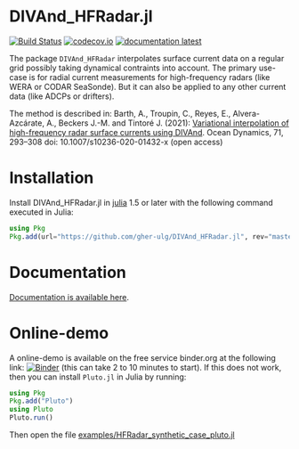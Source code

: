 # DIVAnd_HFRadar.jl

[![Build Status](https://github.com/gher-ulg/DIVAnd_HFRadar.jl/workflows/CI/badge.svg)](https://github.com/gher-ulg/DIVAnd_HFRadar.jl/actions)
[![codecov.io](http://codecov.io/github/gher-ulg/DIVAnd_HFRadar.jl/coverage.svg?branch=master)](http://codecov.io/github/gher-ulg/DIVAnd_HFRadar.jl?branch=master)
[![documentation latest](https://img.shields.io/badge/docs-dev-blue.svg)](https://gher-ulg.github.io/DIVAnd_HFRadar.jl/dev/)

The package `DIVAnd_HFRadar` interpolates surface current data on a regular grid possibly taking dynamical contraints into account.
The primary use-case is for radial current measurements for high-frequency radars (like WERA or CODAR SeaSonde). But it can also be applied to any other
current data (like ADCPs or drifters).

The method is described in: Barth, A., Troupin, C., Reyes, E., Alvera-Azcárate, A., Beckers J.-M. and Tintoré J. (2021): [Variational interpolation of high-frequency radar surface currents using DIVAnd](https://doi.org/10.1007/s10236-020-01432-x). Ocean Dynamics, 71, 293–308
doi: 10.1007/s10236-020-01432-x (open access)

# Installation

Install DIVAnd_HFRadar.jl in [julia](https://julialang.org/downloads/) 1.5 or later with the following command executed in Julia:

```julia
using Pkg
Pkg.add(url="https://github.com/gher-ulg/DIVAnd_HFRadar.jl", rev="master")
```

# Documentation

[Documentation is available here](https://gher-ulg.github.io/DIVAnd_HFRadar.jl/dev/).

# Online-demo

A online-demo is available on the free service binder.org at the following link:
[![Binder](https://mybinder.org/badge_logo.svg)](https://mybinder.org/v2/gh/fonsp/pluto-on-binder/master?urlpath=pluto/open?url=https%253A%252F%252Fraw.githubusercontent.com%252Fgher-ulg%252FDIVAnd_HFRadar.jl%252Fmaster%252Fexamples%252FHFRadar_synthetic_case_pluto.jl) (this can take 2 to 10 minutes to start). If this does not work, then you can install `Pluto.jl` in Julia by running:

```julia
using Pkg
Pkg.add("Pluto")
using Pluto
Pluto.run()
```

Then open the file [examples/HFRadar_synthetic_case_pluto.jl](examples/HFRadar_synthetic_case_pluto.jl)


